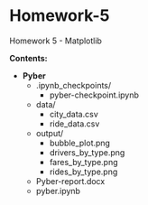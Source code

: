 # Homework-5
Homework 5 - Matplotlib

**Contents:**  
* **Pyber**  
  * .ipynb_checkpoints/  
    * pyber-checkpoint.ipynb  
  * data/  
    * city_data.csv  
    * ride_data.csv  
  * output/  
    * bubble_plot.png  
    * drivers_by_type.png  
    * fares_by_type.png  
    * rides_by_type.png  
  * Pyber-report.docx  
  * pyber.ipynb